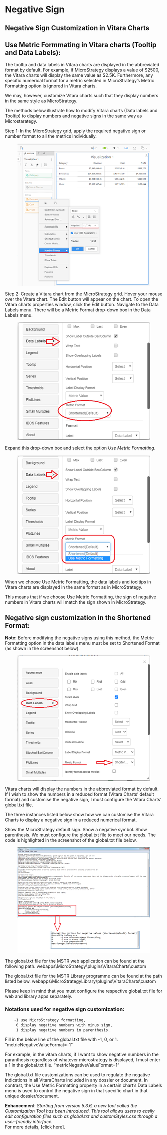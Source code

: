 # Negative Sign

## Negative Sign Customization in Vitara Charts <a href="#negative-sign-customization-in-vitara-charts" id="negative-sign-customization-in-vitara-charts"></a>

## Use Metric Formmating in Vitara charts (Tooltip and Data Labels): <a href="#use-metric-formmating-in-vitara-charts-tooltip-and-data-labels" id="use-metric-formmating-in-vitara-charts-tooltip-and-data-labels"></a>

The tooltip and data labels in Vitara charts are displayed in the abbreviated format by default. For example, if MicroStrategy displays a value of $2500, the Vitara charts will display the same value as $2.5K. Furthermore, any specific numerical format for a metric selected in MicroStrategy’s Metric Formatting option is ignored in Vitara charts.

We may, however, customize Vitara charts such that they display numbers in the same style as MicroStrategy.

The methods below illustrate how to modify Vitara charts (Data labels and Tooltip) to display numbers and negative signs in the same way as Microstarategy.

Step 1: In the MicroStrategy grid, apply the required negative sign or number format to all the metrics individually.

<figure><img src="../.gitbook/assets/negativeSignFormat7.png" alt=""><figcaption></figcaption></figure>

Step 2: Create a Vitara chart from the MicroStrategy grid. Hover your mouse over the Vitara chart. The Edit button will appear on the chart. To open the Vitara charts properties window, click the Edit button. Navigate to the Data Labels menu. There will be a Metric Format drop-down box in the Data Labels menu.

<figure><img src="../.gitbook/assets/negativeSignFormat1.png" alt=""><figcaption></figcaption></figure>

Expand this drop-down box and select the option _Use Metric Formatting_.

<figure><img src="../.gitbook/assets/negativeSignFormat2.png" alt=""><figcaption></figcaption></figure>

When we choose Use Metric Formatting, the data labels and tooltips in Vitara charts are displayed in the same format as in MicroStrategy.

This means that if we choose Use Metric Formatting, the sign of negative numbers in Vitara charts will match the sign shown in MicroStrategy.

## Negative sign customization in the Shortened Format: <a href="#negative-sign-customization-in-the-shortened-format" id="negative-sign-customization-in-the-shortened-format"></a>

**Note:** Before modifying the negative signs using this method, the Metric Formatting option in the data labels menu must be set to Shortened Format (as shown in the screenshot below).

<figure><img src="../.gitbook/assets/negativeSignFormat5.png" alt=""><figcaption></figcaption></figure>

Vitara charts will display the numbers in the abbreviated format by default. If I wish to show the numbers in a reduced format (Vitara Charts’ default format) and customise the negative sign, I must configure the Vitara Charts’ global.txt file.

The three instances listed below show how we can customise the Vitara Charts to display a negative sign in a reduced numerical format.

Show the MicroStrategy default sign. Show a negative symbol. Show parenthesis. We must configure the global.txt file to meet our needs. The code is highlighted in the screenshot of the global.txt file below.&#x20;

<figure><img src="../.gitbook/assets/negativeSignFormat3.png" alt=""><figcaption></figcaption></figure>

The global.txt file for the MSTR web application can be found at the following path. webapps\MicroStrategy\plugins\VitaraCharts\custom

The global.txt file for the MSTR Library programme can be found at the path listed below. webapps\MicroStrategyLibrary\plugins\VitaraCharts\custom

Please keep in mind that you must configure the respective global.txt file for web and library apps separately.

### Notations used for negative sign customization: <a href="#notations-used-for-negative-sign-customization" id="notations-used-for-negative-sign-customization"></a>

```
    -1 use MicroStrategy formatting, 
     0 display negative numbers with minus sign, 
     1 display negative numbers in parenthesis.
```

Fill in the below line of the global.txt file with -1, 0, or 1. “metricNegativeValueFormat=-1”

For example, in the vitara charts, if I want to show negative numbers in the paranthesis regardless of whatever microstrategy is displayed, I must enter a 1 in the global.txt file. “metricNegativeValueFormat=1”

The global.txt file customizations can be used to regulate the negative indications in all VitaraCharts included in any dossier or document. In contrast, the Use Metric Formatting property in a certain chart’s Data Labels menu is used to control the negative sign in that specific chart in that unique dossier/document.

**Enhancemen**t: _Starting from version 5.3.6, a new tool called the Customization Tool has been introduced. This tool allows users to easily edit configuration files such as global.txt and customStyles.css through a user-friendly interface._\
For more details, \[click here].
